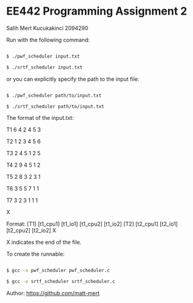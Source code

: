 # EE442 Programming Assignment 2

Salih Mert Kucukakinci 2094290


Run with the following command:


```bash

$ ./pwf_scheduler input.txt

$ ./srtf_scheduler input.txt

```


or you can explicitly specify the path to the input file:


```bash

$ ./pwf_scheduler path/to/input.txt

$ ./srtf_scheduler path/to/input.txt

```


The format of the input.txt:


T1 6 4 2 4 5 3

T2 1 2 3 4 5 6

T3 2 4 5 1 2 5

T4 2 9 4 5 1 2

T5 2 8 3 2 3 1

T6 3 5 5 7 1 1

T7 3 2 3 1 1 1

X


Format: [T1] [t1_cpu1] [t1_io1] [t1_cpu2] [t1_io2]
        [T2] [t2_cpu1] [t2_io1] [t2_cpu2] [t2_io2]
         X


X indicates the end of the file.


To create the runnable:


```bash

$ gcc -o pwf_scheduler pwf_scheduler.c

$ gcc -o srtf_scheduler srtf_scheduler.c

```

Author: https://github.com/matt-mert

